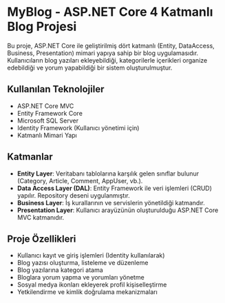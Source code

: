 # MyBlog - ASP.NET Core 4 Katmanlı Blog Projesi

Bu proje, ASP.NET Core ile geliştirilmiş dört katmanlı (Entity, DataAccess, Business, Presentation) mimari yapıya sahip bir blog uygulamasıdır. 
Kullanıcıların blog yazıları ekleyebildiği, kategorilerle içerikleri organize edebildiği ve yorum yapabildiği bir sistem oluşturulmuştur.

## Kullanılan Teknolojiler

- ASP.NET Core MVC
- Entity Framework Core
- Microsoft SQL Server
- Identity Framework (Kullanıcı yönetimi için)
- Katmanlı Mimari Yapı

## Katmanlar

- **Entity Layer**: Veritabanı tablolarına karşılık gelen sınıflar bulunur (Category, Article, Comment, AppUser, vb.).
- **Data Access Layer (DAL)**: Entity Framework ile veri işlemleri (CRUD) yapılır. Repository deseni uygulanmıştır.
- **Business Layer**: İş kurallarının ve servislerin yönetildiği katmandır.
- **Presentation Layer**: Kullanıcı arayüzünün oluşturulduğu ASP.NET Core MVC katmanıdır.

## Proje Özellikleri

- Kullanıcı kayıt ve giriş işlemleri (Identity kullanılarak)
- Blog yazısı oluşturma, listeleme ve düzenleme
- Blog yazılarına kategori atama
- Bloglara yorum yapma ve yorumları yönetme
- Sosyal medya ikonları ekleyerek profil kişiselleştirme
- Yetkilendirme ve kimlik doğrulama mekanizmaları
